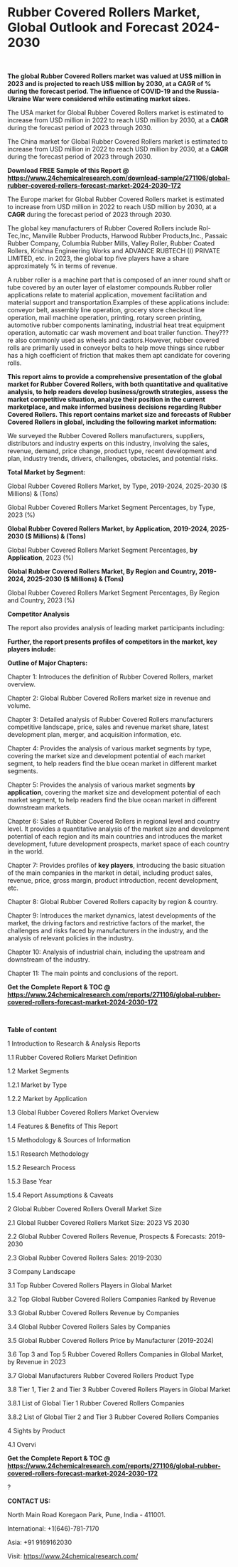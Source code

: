 <h1>Rubber Covered Rollers Market, Global Outlook and Forecast 2024-2030</h1><br/><p><strong>The global Rubber Covered Rollers market was valued at US$ million in 2023 and is projected to reach US$ million by 2030, at a <strong>CAGR</strong> of % during the forecast period. The influence of COVID-19 and the Russia-Ukraine War were considered while estimating market sizes.</strong></p>
 
 
 
 <p>The USA market for Global Rubber Covered Rollers market is estimated to increase from USD million in 2022 to reach USD million by 2030, at a <strong>CAGR</strong> during the forecast period of 2023 through 2030.</p>
 
 
 
 <p>The China market for Global Rubber Covered Rollers market is estimated to increase from USD million in 2022 to reach USD million by 2030, at a <strong>CAGR</strong> during the forecast period of 2023 through 2030.</p>
 
 
 
 <div><b>Download FREE Sample of this Report @ <a href="https://www.24chemicalresearch.com/download-sample/271106/global-rubber-covered-rollers-forecast-market-2024-2030-172">https://www.24chemicalresearch.com/download-sample/271106/global-rubber-covered-rollers-forecast-market-2024-2030-172</a></b></div>
 
 
 
 <p>The Europe market for Global Rubber Covered Rollers market is estimated to increase from USD million in 2022 to reach USD million by 2030, at a <strong>CAGR</strong> during the forecast period of 2023 through 2030.</p>
 
 
 
 <p>The global key manufacturers of Rubber Covered Rollers include Rol-Tec,Inc, Manville Rubber Products, Harwood Rubber Products,Inc., Passaic Rubber Company, Columbia Rubber Mills, Valley Roller, Rubber Coated Rollers, Krishna Engineering Works and ADVANCE RUBTECH (I) PRIVATE LIMITED, etc. in 2023, the global top five players have a share approximately % in terms of revenue.</p>
 
 
 
 <p>A rubber roller is a machine part that is composed of an inner round shaft or tube covered by an outer layer of elastomer compounds.Rubber roller applications relate to material application, movement facilitation and material support and transportation.Examples of these applications include: conveyor belt, assembly line operation, grocery store checkout line operation, mail machine operation, printing, rotary screen printing, automotive rubber components laminating, industrial heat treat equipment operation, automatic car wash movement and boat trailer function. They???re also commonly used as wheels and castors.However, rubber covered rolls are primarily used in conveyor belts to help move things since rubber has a high coefficient of friction that makes them apt candidate for covering rolls.</p>
 
 
 
 <p><strong>This report aims to provide a comprehensive presentation of the global market for Rubber Covered Rollers, with both quantitative and qualitative analysis, to help readers develop business/growth strategies, assess the market competitive situation, analyze their position in the current marketplace, and make informed business decisions regarding Rubber Covered Rollers. This report contains market size and forecasts of Rubber Covered Rollers in global, including the following market information:</strong></p>
 
 
 
 <p>We surveyed the Rubber Covered Rollers manufacturers, suppliers, distributors and industry experts on this industry, involving the sales, revenue, demand, price change, product type, recent development and plan, industry trends, drivers, challenges, obstacles, and potential risks.</p>
 
 
 
 <p><strong>Total Market by Segment:</strong></p>
 
 
 
 <p>Global Rubber Covered Rollers Market, by Type, 2019-2024, 2025-2030 ($ Millions) & (Tons)</p>
 
 
 
 <p>Global Rubber Covered Rollers Market Segment Percentages, by Type, 2023 (%)</p>
 
 
 
 <p><strong>Global Rubber Covered Rollers Market, <strong>by Application</strong>, 2019-2024, 2025-2030 ($ Millions) & (Tons)</strong></p>
 
 
 
 <p>Global Rubber Covered Rollers Market Segment Percentages, <strong>by Application</strong>, 2023 (%)</p>
 
 
 
 <p><strong>Global Rubber Covered Rollers Market, By Region and Country, 2019-2024, 2025-2030 ($ Millions) & (Tons)</strong></p>
 
 
 
 <p>Global Rubber Covered Rollers Market Segment Percentages, By Region and Country, 2023 (%)</p>
 
 
 
 <p><strong>Competitor Analysis</strong></p>
 
 
 
 <p>The report also provides analysis of leading market participants including:</p>
 
 
 
 <p><strong>Further, the report presents profiles of competitors in the market, <strong>key players</strong> include:</strong></p>
 
 
 
 <p><strong>Outline of Major Chapters:</strong></p>
 
 
 
 <p>Chapter 1: Introduces the definition of Rubber Covered Rollers, market overview.</p>
 
 
 
 <p>Chapter 2: Global Rubber Covered Rollers market size in revenue and volume.</p>
 
 
 
 <p>Chapter 3: Detailed analysis of Rubber Covered Rollers manufacturers competitive landscape, price, sales and revenue market share, latest development plan, merger, and acquisition information, etc.</p>
 
 
 
 <p>Chapter 4: Provides the analysis of various market segments by type, covering the market size and development potential of each market segment, to help readers find the blue ocean market in different market segments.</p>
 
 
 
 <p>Chapter 5: Provides the analysis of various market segments <strong>by application</strong>, covering the market size and development potential of each market segment, to help readers find the blue ocean market in different downstream markets.</p>
 
 
 
 <p>Chapter 6: Sales of Rubber Covered Rollers in regional level and country level. It provides a quantitative analysis of the market size and development potential of each region and its main countries and introduces the market development, future development prospects, market space of each country in the world.</p>
 
 
 
 <p>Chapter 7: Provides profiles of <strong>key players</strong>, introducing the basic situation of the main companies in the market in detail, including product sales, revenue, price, gross margin, product introduction, recent development, etc.</p>
 
 
 
 <p>Chapter 8: Global Rubber Covered Rollers capacity by region & country.</p>
 
 
 
 <p>Chapter 9: Introduces the market dynamics, latest developments of the market, the driving factors and restrictive factors of the market, the challenges and risks faced by manufacturers in the industry, and the analysis of relevant policies in the industry.</p>
 
 
 
 <p>Chapter 10: Analysis of industrial chain, including the upstream and downstream of the industry.</p>
 
 
 
 <p>Chapter 11: The main points and conclusions of the report.</p>
 
 
 
 <div><b>Get the Complete Report & TOC @ <a href="https://www.24chemicalresearch.com/reports/271106/global-rubber-covered-rollers-forecast-market-2024-2030-172">https://www.24chemicalresearch.com/reports/271106/global-rubber-covered-rollers-forecast-market-2024-2030-172</a></b></div>
 
 
 
 <p><br />
 
 <b>Table of content</b></p>
 
 
 
 <p>1 Introduction to Research & Analysis Reports<br />
 
 1.1 Rubber Covered Rollers Market Definition<br />
 
 1.2 Market Segments<br />
 
 1.2.1 Market by Type<br />
 
 1.2.2 Market by Application<br />
 
 1.3 Global Rubber Covered Rollers Market Overview<br />
 
 1.4 Features & Benefits of This Report<br />
 
 1.5 Methodology & Sources of Information<br />
 
 1.5.1 Research Methodology<br />
 
 1.5.2 Research Process<br />
 
 1.5.3 Base Year<br />
 
 1.5.4 Report Assumptions & Caveats<br />
 
 2 Global Rubber Covered Rollers Overall Market Size<br />
 
 2.1 Global Rubber Covered Rollers Market Size: 2023 VS 2030<br />
 
 2.2 Global Rubber Covered Rollers Revenue, Prospects & Forecasts: 2019-2030<br />
 
 2.3 Global Rubber Covered Rollers Sales: 2019-2030<br />
 
 3 Company Landscape<br />
 
 3.1 Top Rubber Covered Rollers Players in Global Market<br />
 
 3.2 Top Global Rubber Covered Rollers Companies Ranked by Revenue<br />
 
 3.3 Global Rubber Covered Rollers Revenue by Companies<br />
 
 3.4 Global Rubber Covered Rollers Sales by Companies<br />
 
 3.5 Global Rubber Covered Rollers Price by Manufacturer (2019-2024)<br />
 
 3.6 Top 3 and Top 5 Rubber Covered Rollers Companies in Global Market, by Revenue in 2023<br />
 
 3.7 Global Manufacturers Rubber Covered Rollers Product Type<br />
 
 3.8 Tier 1, Tier 2 and Tier 3 Rubber Covered Rollers Players in Global Market<br />
 
 3.8.1 List of Global Tier 1 Rubber Covered Rollers Companies<br />
 
 3.8.2 List of Global Tier 2 and Tier 3 Rubber Covered Rollers Companies<br />
 
 4 Sights by Product<br />
 
 4.1 Overvi</p>
 
 
 
 <div><b>Get the Complete Report & TOC @ <a href="https://www.24chemicalresearch.com/reports/271106/global-rubber-covered-rollers-forecast-market-2024-2030-172">https://www.24chemicalresearch.com/reports/271106/global-rubber-covered-rollers-forecast-market-2024-2030-172</a></b></div>
 
 
 
 <p>? </p>
 
 
 
 <p><b>CONTACT US:</b><br />
 
 North Main Road Koregaon Park, Pune, India - 411001.<br />
 
 International: +1(646)-781-7170<br />
 
 Asia: +91 9169162030<br />
 
 Visit: <a href="https://www.24chemicalresearch.com/">https://www.24chemicalresearch.com/</a></p>